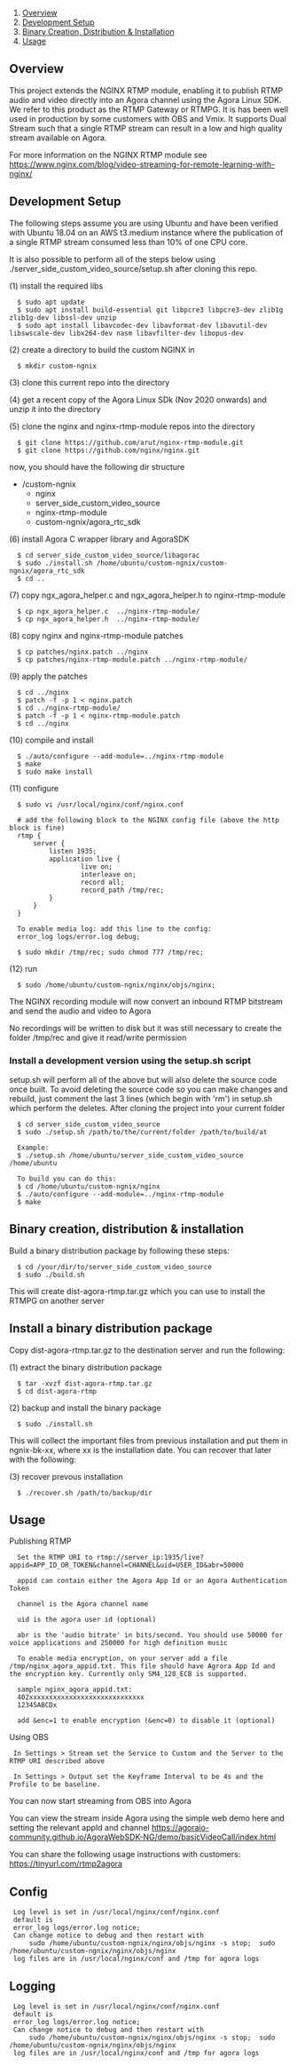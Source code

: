 
1. [Overview](#overview)
2. [Development Setup](#develop)
3. [Binary Creation, Distribution & Installation](#binary)
4. [Usage](#usage)

## Overview <a name="overview"></a>
This project extends the NGINX RTMP module, enabling it to publish RTMP audio and video directly into an Agora channel using the Agora Linux SDK. 
We refer to this product as the RTMP Gateway or RTMPG. It is has been well used in production by some customers with OBS and Vmix. It supports Dual Stream such that a single RTMP stream can result in a low and high quality stream available on Agora.

For more information on the NGINX RTMP module see 
      https://www.nginx.com/blog/video-streaming-for-remote-learning-with-nginx/
      
      
## Development Setup <a name="develop"></a>
The following steps assume you are using Ubuntu and have been verified with Ubuntu 18.04 on an AWS t3.medium instance where the publication of a single RTMP stream consumed less than 10% of one CPU core. 

It is also possible to perform all of the steps below using ./server_side_custom_video_source/setup.sh after cloning this repo. 

(1) install the required libs

      $ sudo apt update
      $ sudo apt install build-essential git libpcre3 libpcre3-dev zlib1g zlib1g-dev libssl-dev unzip
      $ sudo apt install libavcodec-dev libavformat-dev libavutil-dev libswscale-dev libx264-dev nasm libavfilter-dev libopus-dev

(2) create a directory to build the custom NGINX in

      $ mkdir custom-ngnix

(3) clone this current repo into the directory

(4) get a recent copy of the Agora Linux SDk (Nov 2020 onwards) and unzip it into the directory

(5) clone the nginx and nginx-rtmp-module repos into the directory

      $ git clone https://github.com/arut/nginx-rtmp-module.git
      $ git clone https://github.com/nginx/nginx.git 

   now, you should have the following dir structure
   + /custom-ngnix
      + nginx
      + server_side_custom_video_source
      + nginx-rtmp-module
      + custom-ngnix/agora_rtc_sdk

(6) install Agora C wrapper library and AgoraSDK

      $ cd server_side_custom_video_source/libagorac
      $ sudo ./install.sh /home/ubuntu/custom-ngnix/custom-ngnix/agora_rtc_sdk
      $ cd ..

(7) copy ngx_agora_helper.c and  ngx_agora_helper.h to nginx-rtmp-module

      $ cp ngx_agora_helper.c  ../nginx-rtmp-module/
      $ cp ngx_agora_helper.h  ../nginx-rtmp-module/
   
(8) copy nginx and nginx-rtmp-module patches

      $ cp patches/nginx.patch ../nginx
      $ cp patches/nginx-rtmp-module.patch ../nginx-rtmp-module/

(9) apply the patches 

      $ cd ../nginx
      $ patch -f -p 1 < nginx.patch
      $ cd ../nginx-rtmp-module/
      $ patch -f -p 1 < nginx-rtmp-module.patch
      $ cd ../nginx

(10) compile and install

      $ ./auto/configure --add-module=../nginx-rtmp-module 
      $ make 
      $ sudo make install
   
(11) configure

      $ sudo vi /usr/local/nginx/conf/nginx.conf
      
      # add the following block to the NGINX config file (above the http block is fine)
      rtmp {
          server {
              listen 1935;
              application live {
                      live on;
                      interleave on;
                      record all;
                      record_path /tmp/rec;
              }
          }
      }

      To enable media log: add this line to the config:
      error_log logs/error.log debug;
      
      $ sudo mkdir /tmp/rec; sudo chmod 777 /tmp/rec;
   
(12) run

      $ sudo /home/ubuntu/custom-ngnix/nginx/objs/nginx;  

The NGINX recording module will now convert an inbound RTMP bitstream and send the audio and video to Agora

No recordings will be written to disk but it was still necessary to create the folder /tmp/rec and give it read/write permission

### Install a development version using the setup.sh script

setup.sh will perform all of the above but will also delete the source code once built.
To avoid deleting the source code so you can make changes and rebuild, just comment the last 3 lines (which begin with 'rm') in setup.sh which perform the deletes.
After cloning the project into your current folder

      $ cd server_side_custom_video_source
      $ sudo ./setup.sh /path/to/the/current/folder /path/to/build/at 

      Example:
      $ ./setup.sh /home/ubuntu/server_side_custom_video_source /home/ubuntu
      
      To build you can do this:
      $ cd /home/ubuntu/custom-ngnix/nginx
      $ ./auto/configure --add-module=../nginx-rtmp-module 
      $ make


## Binary creation, distribution & installation <a name="binary"></a>

Build a binary distribution package by following these steps:

      $ cd /your/dir/to/server_side_custom_video_source
      $ sudo ./build.sh

This will create dist-agora-rtmp.tar.gz which you can use to install the RTMPG on another server

## Install a binary distribution package 

  Copy dist-agora-rtmp.tar.gz to the destination server and run the following:

  (1) extract the binary distribution package

      $ tar -xvzf dist-agora-rtmp.tar.gz 
      $ cd dist-agora-rtmp

  (2) backup and install the binary package

      $ sudo ./install.sh

 This will collect the important files from previous installation and put them in ngnix-bk-xx, where xx is the installation date. 
 You can recover that later with the following:

   (3) recover prevous installation

      $ ./recover.sh /path/to/backup/dir

## Usage <a name="Usage"></a>

Publishing RTMP

      Set the RTMP URI to rtmp://server_ip:1935/live?appid=APP_ID_OR_TOKEN&channel=CHANNEL&uid=USER_ID&abr=50000
      
      appid can contain either the Agora App Id or an Agora Authentication Token
      
      channel is the Agora channel name

      uid is the agora user id (optional)
      
      abr is the 'audio bitrate' in bits/second. You should use 50000 for voice applications and 250000 for high definition music

      To enable media encryption, on your server add a file /tmp/nginx_agora_appid.txt. This file should have Agrora App Id and the encryption key. Currently only SM4_128_ECB is supported.

      sample nginx_agora_appid.txt:
      402xxxxxxxxxxxxxxxxxxxxxxxxxxxxx
      12345ABCDx

      add &enc=1 to enable encryption (&enc=0) to disable it (optional)
      

Using OBS

     In Settings > Stream set the Service to Custom and the Server to the RTMP URI described above
     
     In Settings > Output set the Keyframe Interval to be 4s and the Profile to be baseline.
     

You can now start streaming from OBS into Agora

You can view the stream inside Agora using the simple web demo here and setting the relevant appId and channel
https://agoraio-community.github.io/AgoraWebSDK-NG/demo/basicVideoCall/index.html


You can share the following usage instructions with customers:
https://tinyurl.com/rtmp2agora     
     
## Config 

     Log level is set in /usr/local/nginx/conf/nginx.conf
     default is 
     error_log logs/error.log notice;
     Can change notice to debug and then restart with 
         sudo /home/ubuntu/custom-ngnix/nginx/objs/nginx -s stop;  sudo /home/ubuntu/custom-ngnix/nginx/objs/nginx 
     log files are in /usr/local/nginx/conf and /tmp for agora logs
     
     
## Logging 

     Log level is set in /usr/local/nginx/conf/nginx.conf
     default is 
     error_log logs/error.log notice;
     Can change notice to debug and then restart with 
         sudo /home/ubuntu/custom-ngnix/nginx/objs/nginx -s stop;  sudo /home/ubuntu/custom-ngnix/nginx/objs/nginx 
     log files are in /usr/local/nginx/conf and /tmp for agora logs
     
     
